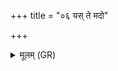 +++
title = "०६ यस् ते मदो"

+++
<details><summary>मूलम् (GR)</summary>

यस् ते मदो +ऽवकेशो यो विकेशो +++(Bhatt. vi(⟨ va?))+++  
येनाभिहस्यं पुरुषं कृणोषि ।  
भ्रूणघ्नोविरिवारा(च्) चर त्वं  
तस्य ते प्रजायाः सुवामि केशान् ॥
</details>
